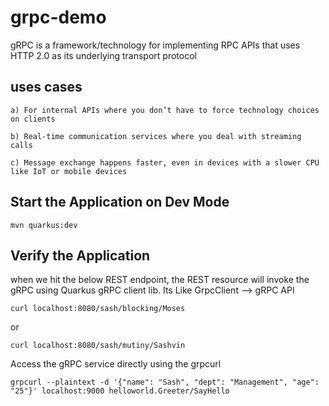 # grpc-demo

gRPC is a framework/technology for implementing RPC APIs that uses HTTP 2.0 as its underlying transport protocol

## uses cases

```
a) For internal APIs where you don’t have to force technology choices on clients

b) Real-time communication services where you deal with streaming calls

c) Message exchange happens faster, even in devices with a slower CPU like IoT or mobile devices
```

## Start the Application on Dev Mode

```
mvn quarkus:dev

```

## Verify the Application

when we hit the below REST endpoint, the REST resource will invoke the gRPC using Quarkus gRPC client lib. Its Like GrpcClient --> gRPC API

```
curl localhost:8080/sash/blocking/Moses

```
or

```
curl localhost:8080/sash/mutiny/Sashvin

```

Access the gRPC service directly using the grpcurl

```
grpcurl --plaintext -d '{"name": "Sash", "dept": "Management", "age": "25"}' localhost:9000 helloworld.Greeter/SayHello


